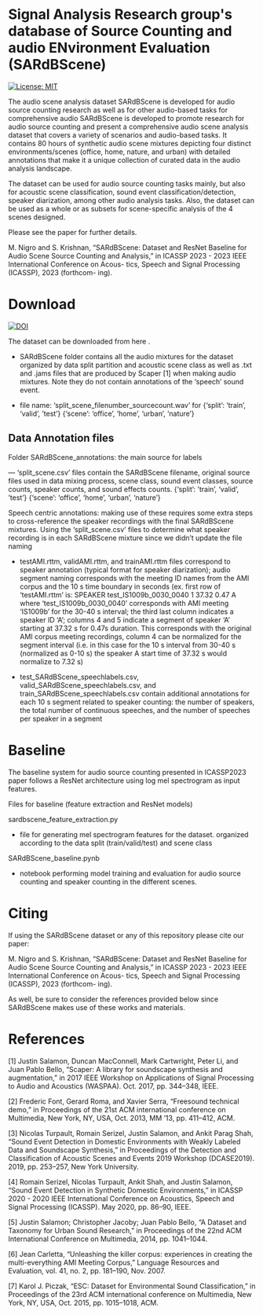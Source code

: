 # Signal Analysis Research group's database of Source Counting and audio ENvironment Evaluation (SARdBScene) 

[![License: MIT](https://img.shields.io/badge/License-MIT-yellow.svg)](https://opensource.org/licenses/MIT)

The audio scene analysis dataset SARdBScene is developed for audio source counting research as well as for other audio-based tasks for comprehensive audio SARdBScene is developed to promote research for audio source counting and present a comprehensive audio scene analysis dataset that covers a variety of scenarios and audio-based tasks. It contains 80 hours of synthetic audio scene mixtures depicting four distinct environments/scenes (office, home, nature, and urban) with detailed annotations that make it a unique collection of curated data in the audio analysis landscape.

The dataset can be used for audio source counting tasks mainly, but also for acoustic scene classification, sound event classification/detection, speaker diarization, among other audio analysis tasks. Also, the dataset can be used as a whole or as subsets for scene-specific analysis of the 4 scenes designed.

Please see the paper for further details.

M. Nigro and S. Krishnan, “SARdBScene: Dataset and ResNet
Baseline for Audio Scene Source Counting and Analysis,” in
ICASSP 2023 - 2023 IEEE International Conference on Acous-
tics, Speech and Signal Processing (ICASSP), 2023 (forthcom-
ing).

# Download

[![DOI](https://zenodo.org/badge/DOI/10.5281/zenodo.7655216.svg)](https://doi.org/10.5281/zenodo.7655216)

The dataset can be downloaded from here .

* SARdBScene folder contains all the audio mixtures for the dataset organized by data split partition and acoustic scene class as well as .txt and .jams files that are produced by Scaper [1] when making audio mixtures. Note they do not contain annotations of the ‘speech’ sound event.

* file name: ‘split_scene_filenumber_sourcecount.wav’ for {‘split’: ’train’, ‘valid’, ’test’}	{‘scene’: ‘office’, ‘home’, ‘urban’, ‘nature’}


## Data Annotation files
Folder SARdBScene_annotations: the main source for labels


— ‘split_scene.csv’ files contain the SARdBScene filename, original source files used in data mixing process, scene class, sound event classes, source counts, speaker counts, and sound effects counts. {‘split’: ’train’, ‘valid’, ’test’}	{‘scene’: ‘office’, ‘home’, ‘urban’, ‘nature’}

Speech centric annotations: making use of these requires some extra steps to cross-reference the speaker recordings with the final SARdBScene mixtures. Using the ‘split_scene.csv’ files to determine what speaker recording is in each SARdBScene mixture since we didn’t update the file naming 

- testAMI.rttm, validAMI.rttm, and trainAMI.rttm files correspond to speaker annotation (typical format for speaker diarization); audio segment naming corresponds with the meeting ID names from the AMI corpus and the 10 s time boundary in seconds (ex. first row of ‘testAMI.rttm’ is:
SPEAKER test_IS1009b_0030_0040 1 37.32 0.47 <NA> <NA> A <NA> <NA>
where ‘test_IS1009b_0030_0040’ corresponds with AMI meeting ‘IS1009b’ for the 30-40 s interval; the third last column indicates a speaker ID ‘A’; columns 4 and 5 indicate a segment of speaker ‘A’ starting at 37.32 s for 0.47s duration. This corresponds with the original AMI corpus meeting recordings, column 4 can be normalized for the segment interval (i.e. in this case for the 10 s interval from 30-40 s (normalized as 0-10 s) the speaker A start time of 37.32 s would normalize to 7.32 s)

- test_SARdBScene_speechlabels.csv, valid_SARdBScene_speechlabels.csv, and train_SARdBScene_speechlabels.csv contain additional annotations for each 10 s segment related to speaker counting: the number of speakers, the total number of continuous speeches, and the number of speeches per speaker in a segment


# Baseline
The baseline system for audio source counting presented in ICASSP2023 paper follows a ResNet architecture using log mel spectrogram as input features.

Files for baseline (feature extraction and ResNet models)
 
sardbscene_feature_extraction.py
- file for generating mel spectrogram features for the dataset. organized according to the data split (train/valid/test) and scene class

SARdBScene_baseline.pynb
- notebook performing model training and evaluation for audio source counting and speaker counting in the different scenes.


# Citing
If using the SARdBScene dataset or any of this repository please cite our paper:

M. Nigro and S. Krishnan, “SARdBScene: Dataset and ResNet
Baseline for Audio Scene Source Counting and Analysis,” in
ICASSP 2023 - 2023 IEEE International Conference on Acous-
tics, Speech and Signal Processing (ICASSP), 2023 (forthcom-
ing).

As well, be sure to consider the references provided below since SARdBScene makes use of these works and materials.

# References

[1] Justin Salamon, Duncan MacConnell, Mark Cartwright, Peter Li, and Juan Pablo Bello, “Scaper: A library for soundscape synthesis and augmentation,” in 2017 IEEE Workshop on Applications of Signal Processing to Audio and Acoustics (WASPAA). Oct. 2017, pp. 344–348, IEEE.

[2] Frederic Font, Gerard Roma, and Xavier Serra, “Freesound technical demo,” in Proceedings of the 21st ACM international conference on Multimedia, New York, NY, USA, Oct. 2013, MM ’13, pp. 411–412, ACM.

[3] Nicolas Turpault, Romain Serizel, Justin Salamon, and Ankit Parag Shah, “Sound Event Detection in Domestic Environments with Weakly Labeled Data and Soundscape Synthesis,” in Proceedings of the Detection and Classification of Acoustic Scenes and Events 2019 Workshop (DCASE2019). 2019, pp. 253–257, New York University.

[4] Romain Serizel, Nicolas Turpault, Ankit Shah, and Justin Salamon, “Sound Event Detection in Synthetic Domestic Environments,” in ICASSP 2020 - 2020 IEEE International Conference on Acoustics, Speech and Signal Processing (ICASSP). May 2020, pp. 86–90, IEEE.

[5] Justin Salamon; Christopher Jacoby; Juan Pablo Bello, “A Dataset and Taxonomy for Urban Sound Research,” in Proceedings of the 22nd ACM International Conference on Multimedia, 2014, pp. 1041–1044.

[6] Jean Carletta, “Unleashing the killer corpus: experiences in creating the multi-everything AMI Meeting Corpus,” Language Resources and Evaluation, vol. 41, no. 2, pp. 181–190, Nov. 2007.

[7] Karol J. Piczak, “ESC: Dataset for Environmental Sound Classification,” in Proceedings of the 23rd ACM international conference on Multimedia, New York, NY, USA, Oct. 2015, pp. 1015–1018, ACM.
